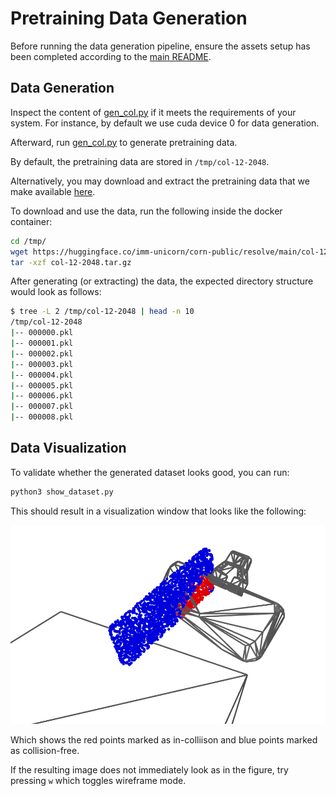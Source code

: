 # Pretraining Data Generation

Before running the data generation pipeline, ensure the assets setup has been completed according to the [main README](../../../../README.md).

## Data Generation

Inspect the content of [gen_col.py](./gen_col.py) if it meets the requirements of your system. For instance, by default we use cuda device 0 for data generation.

Afterward, run [gen_col.py](./gen_col.py) to generate pretraining data.

By default, the pretraining data are stored in `/tmp/col-12-2048`.

Alternatively, you may download and extract the pretraining data that we make available [here](https://huggingface.co/imm-unicorn/corn-public/blob/main/col-12-2048.tar.gz).

To download and use the data, run the following inside the docker container:

```bash
cd /tmp/
wget https://huggingface.co/imm-unicorn/corn-public/resolve/main/col-12-2048.tar.gz
tar -xzf col-12-2048.tar.gz
```

After generating (or extracting) the data, the expected directory structure would look as follows:

```bash
$ tree -L 2 /tmp/col-12-2048 | head -n 10
/tmp/col-12-2048
|-- 000000.pkl
|-- 000001.pkl
|-- 000002.pkl
|-- 000003.pkl
|-- 000004.pkl
|-- 000005.pkl
|-- 000006.pkl
|-- 000007.pkl
|-- 000008.pkl
```

## Data Visualization

To validate whether the generated dataset looks good, you can run:

```bash
python3 show_dataset.py
```

This should result in a visualization window that looks like the following:

![pretrain](../../../../fig/pretrain.png)

Which shows the red points marked as in-colliison and blue points marked as collision-free.

If the resulting image does not immediately look as in the figure, try pressing `w` which toggles wireframe mode.
